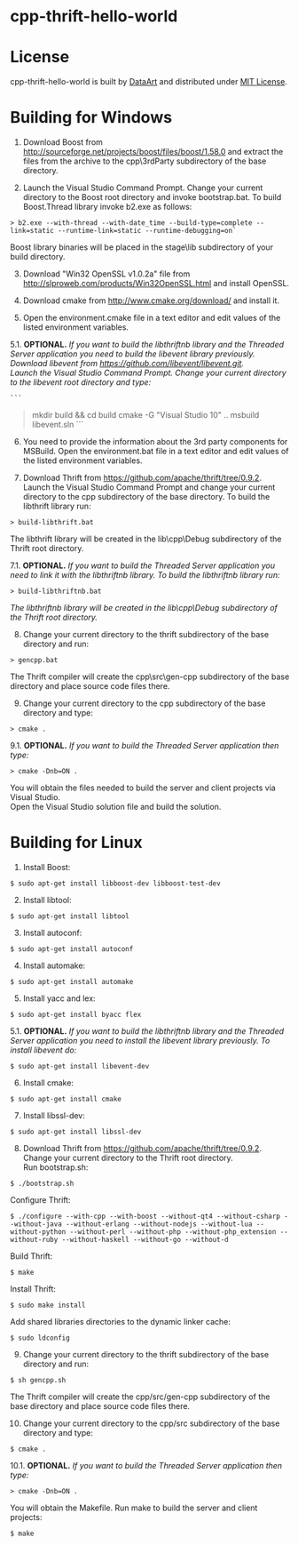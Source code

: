 # cpp-thrift-hello-world

# License

cpp-thrift-hello-world is built by [DataArt](http://dataart.com) and distributed
 under [MIT License](http://en.wikipedia.org/wiki/MIT_License).

# Building for Windows

1. Download Boost from <http://sourceforge.net/projects/boost/files/boost/1.58.0>
 and extract the files from the archive to the cpp\\3rdParty subdirectory of the
 base directory.

2. Launch the Visual Studio Command Prompt. Change your current directory to the
 Boost root directory and invoke bootstrap.bat. To build Boost.Thread library
 invoke b2.exe as follows:  
  ```
> b2.exe --with-thread --with-date_time --build-type=complete --link=static --runtime-link=static --runtime-debugging=on`
  ```
Boost library binaries will be placed in the stage\\lib subdirectory of your
 build directory.

3. Download "Win32 OpenSSL v1.0.2a" file from
 <http://slproweb.com/products/Win32OpenSSL.html> and install OpenSSL.

4. Download cmake from <http://www.cmake.org/download/> and install it.

5. Open the environment.cmake file in a text editor and edit values of the listed
 environment variables.

  5.1. **OPTIONAL.** *If you want to build the libthriftnb library and the Threaded Server
 application you need to build the libevent library previously.  
Download libevent from <https://github.com/libevent/libevent.git>.  
Launch the Visual Studio Command Prompt. Change your current directory to the
 libevent root directory and type:*

    ```
> mkdir build && cd build
> cmake -G "Visual Studio 10" ..
> msbuild libevent.sln
    ```

6. You need to provide the information about the 3rd party components for MSBuild.
 Open the environment.bat file in a text editor and edit values of the listed
 environment variables.

7. Download Thrift from <https://github.com/apache/thrift/tree/0.9.2>.  
Launch the Visual Studio Command Prompt and change your current directory to the
 cpp subdirectory of the base directory. To build the libthrift library run:  
  ```
> build-libthrift.bat
  ```
The libthrift library will be created in the lib\\cpp\\Debug subdirectory of the
 Thrift root directory.

  7.1. **OPTIONAL.** *If you want to build the Threaded Server application you
 need to link it with the libthriftnb library. To build the libthriftnb library run:*

  ```
> build-libthriftnb.bat
  ```

   *The libthriftnb library will be created in the lib\\cpp\\Debug subdirectory of the
 Thrift root directory.*

8. Change your current directory to the thrift subdirectory of the base directory
 and run:  
  ```
> gencpp.bat  
  ```
The Thrift compiler will create the cpp\\src\\gen-cpp subdirectory of the base
 directory and place source code files there.

9. Change your current directory to the cpp subdirectory of the base directory
 and type:  
  ```
> cmake .
  ```

  9.1. **OPTIONAL.** *If you want to build the Threaded Server application then
	type:*

  ```
> cmake -Dnb=ON .
  ```

  You will obtain the files needed to build the server and client projects via
 Visual Studio.  
Open the Visual Studio solution file and build the solution.

# Building for Linux

1. Install Boost:  
  ```
$ sudo apt-get install libboost-dev libboost-test-dev
  ```

2. Install libtool:  
  ```
$ sudo apt-get install libtool
  ```

3. Install autoconf:  
  ```
$ sudo apt-get install autoconf
  ```

4. Install automake:  
  ```
$ sudo apt-get install automake
  ```

5. Install yacc and lex:  
  ```
$ sudo apt-get install byacc flex
  ```

  5.1. **OPTIONAL.** *If you want to build the libthriftnb library and the Threaded Server
 application you need to install the libevent library previously. To install libevent do:*  

  ```
$ sudo apt-get install libevent-dev
  ```

6. Install cmake:  
  ```
$ sudo apt-get install cmake
  ```

7. Install libssl-dev:  
  ```
$ sudo apt-get install libssl-dev
  ```

8. Download Thrift from <https://github.com/apache/thrift/tree/0.9.2>.  
Change your current directory to the Thrift root directory.  
Run bootstrap.sh:  
  ```
$ ./bootstrap.sh
  ```
Configure Thrift:  
  ```
$ ./configure --with-cpp --with-boost --without-qt4 --without-csharp --without-java --without-erlang --without-nodejs --without-lua --without-python --without-perl --without-php --without-php_extension --without-ruby --without-haskell --without-go --without-d
  ```
Build Thrift:  
  ```
$ make
  ```
Install Thrift:  
  ```
$ sudo make install
  ```
Add shared libraries directories to the dynamic linker cache:  
  ```
$ sudo ldconfig
  ```

9. Change your current directory to the thrift subdirectory of the base directory
 and run:  
  ```
$ sh gencpp.sh
  ```
The Thrift compiler will create the cpp/src/gen-cpp subdirectory of the base
 directory and place source code files there.

10. Change your current directory to the cpp/src subdirectory of the base directory
 and type:  
  ```
$ cmake .
  ```

  10.1. **OPTIONAL.** *If you want to build the Threaded Server application then
	type:*

  ```
> cmake -Dnb=ON .
  ```

  You will obtain the Makefile. Run make to build the server and client projects:  
  ```
$ make
  ```

